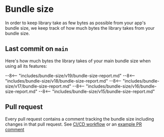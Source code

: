 # Bundle size

In order to keep library take as few bytes as possible from your app's bundle size, we keep track of how much bytes the library takes from your bundle size.

## Last commit on `main`

Here's how much bytes the library takes of your main bundle size when using all its features:

--8<-- "includes/bundle-size/v19/bundle-size-report.md"
--8<-- "includes/bundle-size/v18/bundle-size-report.md"
--8<-- "includes/bundle-size/v17/bundle-size-report.md"
--8<-- "includes/bundle-size/v16/bundle-size-report.md"
--8<-- "includes/bundle-size/v15/bundle-size-report.md"

## Pull request

Every pull request contains a comment tracking the bundle size including changes in that pull request. See [CI/CD workflow](https://github.com/davidlj95/ngx/blob/d87cd273ab70cfcd4f64e2faa0ccd1f97f2fa241/.github/workflows/reusable-bundle-size.yml#L89-L89) or an [example PR comment](https://github.com/davidlj95/ngx/pull/192#issuecomment-1895710843)
